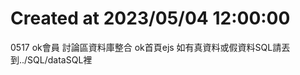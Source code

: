 <h1>Created at 2023/05/04 12:00:00</h1>
<p>
0517
    ok會員 討論區資料庫整合
    ok首頁ejs
    如有真資料或假資料SQL請丟到../SQL/dataSQL裡
</p>

